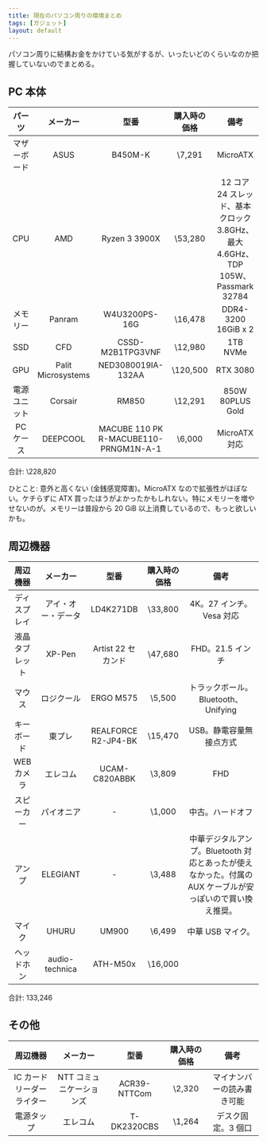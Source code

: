 ```yaml
---
title: 現在のパソコン周りの環境まとめ
tags: [ガジェット]
layout: default
---
```


パソコン周りに結構お金をかけている気がするが、いったいどのくらいなのか把握していないのでまとめる。

## PC 本体

|パーツ|メーカー|型番|購入時の価格|備考|
|:----:|:------:|:--:|:----------:|:--:|
|マザーボード|ASUS|B450M-K|\7,291|MicroATX|
|CPU|AMD|Ryzen 3 3900X|\53,280|12 コア 24 スレッド、基本クロック 3.8GHz、最大 4.6GHz、TDP 105W、Passmark 32784|
|メモリー|Panram|W4U3200PS-16G|\16,478|DDR4-3200 16GiB x 2|
|SSD|CFD|CSSD-M2B1TPG3VNF|\12,980|1TB NVMe|
|GPU|Palit Microsystems|NED3080019IA-132AA|\120,500|RTX 3080|
|電源ユニット|Corsair|RM850|\12,291|850W 80PLUS Gold|
|PC ケース|DEEPCOOL|MACUBE 110 PK R-MACUBE110-PRNGM1N-A-1|\6,000|MicroATX 対応|

合計: \228,820

ひとこと: 意外と高くない (金銭感覚障害)。MicroATX なので拡張性がほぼない。ケチらずに ATX 買ったほうがよかったかもしれない。特にメモリーを増やせないのが。メモリーは普段から 20 GiB 以上消費しているので、もっと欲しいかも。

## 周辺機器

|周辺機器|メーカー|型番|購入時の価格|備考|
|:------:|:------:|:--:|:----------:|:--:|
|ディスプレイ|アイ・オー・データ|LD4K271DB|\33,800|4K。27 インチ。Vesa 対応|
|液晶タブレット|XP-Pen|Artist 22 セカンド|\47,680|FHD。21.5 インチ|
|マウス|ロジクール|ERGO M575|\5,500|トラックボール。Bluetooth、Unifying|
|キーボード|東プレ|REALFORCE R2-JP4-BK|\15,470|USB。静電容量無接点方式|
|WEB カメラ|エレコム|UCAM-C820ABBK|\3,809|FHD|
|スピーカー|パイオニア|-|\1,000|中古。ハードオフ|
|アンプ|ELEGIANT|-|\3,488|中華デジタルアンプ。Bluetooth 対応とあったが使えなかった。付属の AUX ケーブルが安っぽいので買い換え推奨。|
|マイク|UHURU|UM900|\6,499|中華 USB マイク。|
|ヘッドホン|audio-technica|ATH-M50x|\16,000||

合計: 133,246

## その他
|周辺機器|メーカー|型番|購入時の価格|備考|
|:------:|:------:|:--:|:----------:|:--:|
|IC カードリーダーライター|NTT コミュニケーションズ|ACR39-NTTCom|\2,320|マイナンバーの読み書き可能|
|電源タップ|エレコム|T-DK2320CBS|\1,264|デスク固定。3 個口|
